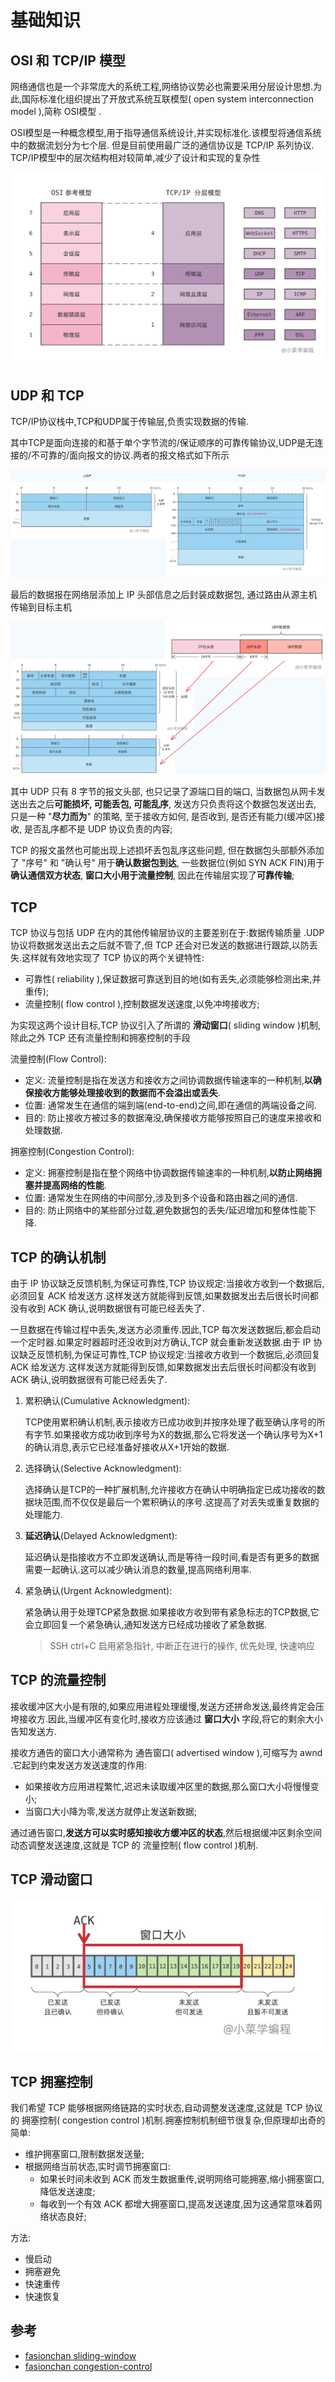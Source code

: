 
# 基础知识

## OSI 和 TCP/IP 模型

网络通信也是一个非常庞大的系统工程,网络协议势必也需要采用分层设计思想.为此,国际标准化组织提出了开放式系统互联模型( open system interconnection model ),简称 OSI模型 .

OSI模型是一种概念模型,用于指导通信系统设计,并实现标准化.该模型将通信系统中的数据流划分为七个层. 但是目前使用最广泛的通信协议是 TCP/IP 系列协议. TCP/IP模型中的层次结构相对较简单,减少了设计和实现的复杂性

![20240101115001](https://raw.githubusercontent.com/learner-lu/picbed/master/20240101115001.png)

## UDP 和 TCP

TCP/IP协议栈中,TCP和UDP属于传输层,负责实现数据的传输.

其中TCP是面向连接的和基于单个字节流的/保证顺序的可靠传输协议,UDP是无连接的/不可靠的/面向报文的协议.两者的报文格式如下所示

![20231231165858](https://raw.githubusercontent.com/learner-lu/picbed/master/20231231165858.png)

最后的数据报在网络层添加上 IP 头部信息之后封装成数据包, 通过路由从源主机传输到目标主机

![20231231171018](https://raw.githubusercontent.com/learner-lu/picbed/master/20231231171018.png)

其中 UDP 只有 8 字节的报文头部, 也只记录了源端口目的端口, 当数据包从网卡发送出去之后**可能损坏, 可能丢包, 可能乱序**, 发送方只负责将这个数据包发送出去, 只是一种 "**尽力而为**" 的策略, 至于接收方如何, 是否收到, 是否还有能力(缓冲区)接收, 是否乱序都不是 UDP 协议负责的内容;

TCP 的报文虽然也可能出现上述损坏丢包乱序这些问题, 但在数据包头部额外添加了 "序号" 和 "确认号" 用于**确认数据包到达**, 一些数据位(例如 SYN ACK FIN)用于**确认通信双方状态**, **窗口大小用于流量控制**, 因此在传输层实现了**可靠传输**;

## TCP

TCP 协议与包括 UDP 在内的其他传输层协议的主要差别在于:数据传输质量 .UDP 协议将数据发送出去之后就不管了,但 TCP 还会对已发送的数据进行跟踪,以防丢失.这样就有效地实现了 TCP 协议的两个关键特性:

- 可靠性( reliability ),保证数据可靠送到目的地(如有丢失,必须能够检测出来,并重传);
- 流量控制( flow control ),控制数据发送速度,以免冲垮接收方;

为实现这两个设计目标,TCP 协议引入了所谓的 **滑动窗口**( sliding window )机制, 除此之外 TCP 还有流量控制和拥塞控制的手段

流量控制(Flow Control):

- 定义: 流量控制是指在发送方和接收方之间协调数据传输速率的一种机制,**以确保接收方能够处理接收到的数据而不会溢出或丢失**.
- 位置: 通常发生在通信的端到端(end-to-end)之间,即在通信的两端设备之间.
- 目的: 防止接收方被过多的数据淹没,确保接收方能够按照自己的速度来接收和处理数据.

拥塞控制(Congestion Control):

- 定义: 拥塞控制是指在整个网络中协调数据传输速率的一种机制,**以防止网络拥塞并提高网络的性能**.
- 位置: 通常发生在网络的中间部分,涉及到多个设备和路由器之间的通信.
- 目的: 防止网络中的某些部分过载,避免数据包的丢失/延迟增加和整体性能下降.

## TCP 的确认机制

由于 IP 协议缺乏反馈机制,为保证可靠性,TCP 协议规定:当接收方收到一个数据后,必须回复 ACK 给发送方.这样发送方就能得到反馈,如果数据发出去后很长时间都没有收到 ACK 确认,说明数据很有可能已经丢失了.

一旦数据在传输过程中丢失,发送方必须重传.因此,TCP 每次发送数据后,都会启动一个定时器.如果定时器超时还没收到对方确认,TCP 就会重新发送数据.由于 IP 协议缺乏反馈机制,为保证可靠性,TCP 协议规定:当接收方收到一个数据后,必须回复 ACK 给发送方.这样发送方就能得到反馈,如果数据发出去后很长时间都没有收到 ACK 确认,说明数据很有可能已经丢失了.

1. 累积确认(Cumulative Acknowledgment):

   TCP使用累积确认机制,表示接收方已成功收到并按序处理了截至确认序号的所有字节.如果接收方成功收到序号为X的数据,那么它将发送一个确认序号为X+1的确认消息,表示它已经准备好接收从X+1开始的数据.

2. 选择确认(Selective Acknowledgment):

   选择确认是TCP的一种扩展机制,允许接收方在确认中明确指定已成功接收的数据块范围,而不仅仅是最后一个累积确认的序号.这提高了对丢失或重复数据的处理能力.

3. **延迟确认**(Delayed Acknowledgment):

   延迟确认是指接收方不立即发送确认,而是等待一段时间,看是否有更多的数据需要一起确认.这可以减少确认消息的数量,提高网络利用率.

4. 紧急确认(Urgent Acknowledgment):

   紧急确认用于处理TCP紧急数据.如果接收方收到带有紧急标志的TCP数据,它会立即回复一个紧急确认,通知发送方已经成功接收了紧急数据.

   > SSH ctrl+C 启用紧急指针, 中断正在进行的操作, 优先处理, 快速响应

## TCP 的流量控制

接收缓冲区大小是有限的,如果应用进程处理缓慢,发送方还拼命发送,最终肯定会压垮接收方.因此,当缓冲区有变化时,接收方应该通过 **窗口大小** 字段,将它的剩余大小告知发送方.

接收方通告的窗口大小通常称为 通告窗口( advertised window ),可缩写为 awnd .它起到约束发送方发送速度的作用:

- 如果接收方应用进程繁忙,迟迟未读取缓冲区里的数据,那么窗口大小将慢慢变小;
- 当窗口大小降为零,发送方就停止发送新数据;

通过通告窗口,**发送方可以实时感知接收方缓冲区的状态**,然后根据缓冲区剩余空间动态调整发送速度,这就是 TCP 的 流量控制( flow control )机制.

## TCP 滑动窗口

![20240101195349](https://raw.githubusercontent.com/learner-lu/picbed/master/20240101195349.png)

## TCP 拥塞控制

我们希望 TCP 能够根据网络链路的实时状态,自动调整发送速度,这就是 TCP 协议的 拥塞控制( congestion control )机制.拥塞控制机制细节很复杂,但原理却出奇的简单:

- 维护拥塞窗口,限制数据发送量;
- 根据网络当前状态,实时调节拥塞窗口:
  - 如果长时间未收到 ACK 而发生数据重传,说明网络可能拥塞,缩小拥塞窗口,降低发送速度;
  - 每收到一个有效 ACK 都增大拥塞窗口,提高发送速度,因为这通常意味着网络状态良好;

方法:

- 慢启动
- 拥塞避免
- 快速重传
- 快速恢复

## 参考

- [fasionchan sliding-window](https://fasionchan.com/network/tcp/sliding-window/)
- [fasionchan congestion-control](https://fasionchan.com/network/tcp/congestion-control/)